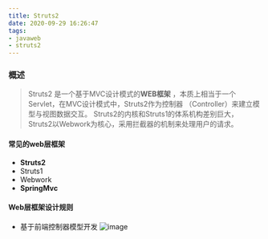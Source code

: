 ```yaml
---
title: Struts2
date: 2020-09-29 16:26:47
tags:
- javaweb
- struts2
---
```

### 概述
> Struts2 是一个基于MVC设计模式的**WEB框架** ，本质上相当于一个Servlet，在MVC设计模式中，Struts2作为控制器
（Controller）来建立模型与视图数据交互。
> Struts2的内核和Struts1的体系机构差别巨大，Struts2以Webwork为核心，采用拦截器的机制来处理用户的请求。

#### 常见的web层框架
- **Struts2**
- Struts1 
- Webwork
- **SpringMvc**
#### Web层框架设计规则
- 基于前端控制器模型开发
![image](front_end_control_model.png)







